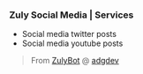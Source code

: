 ### Zuly Social Media | Services
- Social media twitter posts
- Social media youtube posts
> From [ZulyBot](https://zulybot.xyz) @ [adgdev](https://adgdev.me)